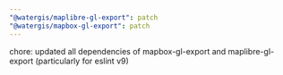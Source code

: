 ```yaml
---
"@watergis/maplibre-gl-export": patch
"@watergis/mapbox-gl-export": patch
---
```


chore: updated all dependencies of mapbox-gl-export and maplibre-gl-export (particularly for eslint v9)
